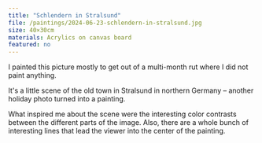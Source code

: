 ```yaml
---
title: "Schlendern in Stralsund"
file: /paintings/2024-06-23-schlendern-in-stralsund.jpg
size: 40×30cm
materials: Acrylics on canvas board
featured: no
---
```


I painted this picture mostly to get out of a multi-month rut where I did not paint anything.

It's a little scene of the old town in Stralsund in northern Germany – another holiday photo turned into a painting.

What inspired me about the scene were the interesting color contrasts between the different parts of the image. Also, there are a whole bunch of interesting lines that lead the viewer into the center of the painting.